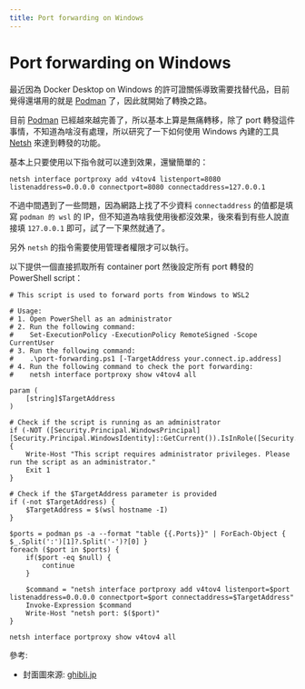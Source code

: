 ```yaml
---
title: Port forwarding on Windows
---
```


# Port forwarding on Windows

最近因為 Docker Desktop on Windows 的許可證關係導致需要找替代品，目前覺得還堪用的就是 [Podman](https://podman.io/) 了，因此就開始了轉換之路。

目前 [Podman](https://podman.io/) 已經越來越完善了，所以基本上算是無痛轉移，除了 port 轉發這件事情，不知道為啥沒有處理，所以研究了一下如何使用 Windows 內建的工具 [Netsh](https://learn.microsoft.com/zh-tw/windows-server/networking/technologies/netsh/netsh-contexts) 來達到轉發的功能。

基本上只要使用以下指令就可以達到效果，還蠻簡單的：

    netsh interface portproxy add v4tov4 listenport=8080 listenaddress=0.0.0.0 connectport=8080 connectaddress=127.0.0.1
    

不過中間遇到了一些問題，因為網路上找了不少資料 `connectaddress` 的值都是填寫 `podman 的 wsl` 的 IP，但不知道為啥我使用後都沒效果，後來看到有些人說直接填 `127.0.0.1` 即可，試了一下果然就通了。

另外 `netsh` 的指令需要使用管理者權限才可以執行。

以下提供一個直接抓取所有 container port 然後設定所有 port 轉發的 PowerShell script：

    
    # This script is used to forward ports from Windows to WSL2
    
    # Usage:
    # 1. Open PowerShell as an administrator
    # 2. Run the following command:
    #    Set-ExecutionPolicy -ExecutionPolicy RemoteSigned -Scope CurrentUser
    # 3. Run the following command:
    #    .\port-forwarding.ps1 [-TargetAddress your.connect.ip.address]
    # 4. Run the following command to check the port forwarding:
    #    netsh interface portproxy show v4tov4 all
    
    param (
        [string]$TargetAddress
    )
    
    # Check if the script is running as an administrator
    if (-NOT ([Security.Principal.WindowsPrincipal][Security.Principal.WindowsIdentity]::GetCurrent()).IsInRole([Security.Principal.WindowsBuiltInRole]::Administrator)) {
        Write-Host "This script requires administrator privileges. Please run the script as an administrator."
        Exit 1
    }
    
    # Check if the $TargetAddress parameter is provided
    if (-not $TargetAddress) {
        $TargetAddress = $(wsl hostname -I)
    }
    
    $ports = podman ps -a --format "table {{.Ports}}" | ForEach-Object { $_.Split(':')[1]?.Split('-')?[0] }
    foreach ($port in $ports) {
        if($port -eq $null) {
            continue
        }
        
        $command = "netsh interface portproxy add v4tov4 listenport=$port listenaddress=0.0.0.0 connectport=$port connectaddress=$TargetAddress"
        Invoke-Expression $command
        Write-Host "netsh port: $($port)"
    }
    
    netsh interface portproxy show v4tov4 all
    

參考:

- 封面圖來源: [ghibli.jp](https://www.ghibli.jp/info/013409/)
